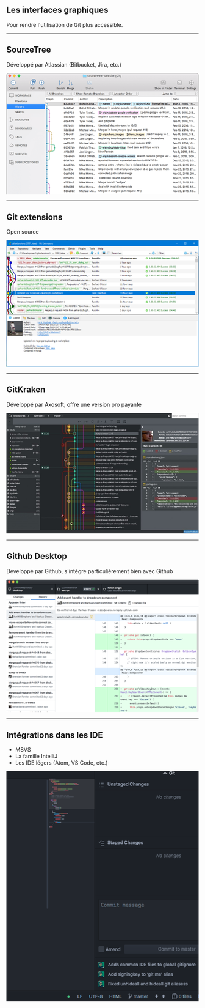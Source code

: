 ## Les interfaces graphiques

Pour rendre l'utilisation de Git plus accessible.

---

## SourceTree

Développé par Atlassian (Bitbucket, Jira, etc.)

![sourcetree](resources/sourcetree.png)

---

## Git extensions

Open source

![git extensions](resources/git-extensions.png)

---

## GitKraken

Développé par Axosoft, offre une version pro payante

![gitkraken](resources/gitkraken.jpg)

---

## Github Desktop

Développé par Github, s'intègre particulièrement bien avec Github

![github desktop](resources/github-desktop-screenshot-mac.png)

---

## Intégrations dans les IDE

- MSVS
- La famille IntelliJ
- Les IDE légers (Atom, VS Code, etc.)

![atom git integration](resources/atom_git_integration.png)
